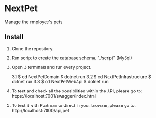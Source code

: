 # NextPet
Manage the employee's pets

## Install
1. Clone the repository.

2. Run script to create the database schema. "./script" (MySql)

3. Open 3 terminals and run every project.

    3.1
      $ cd NextPetDomain 
      $ dotnet run
    3.2
      $ cd NextPetInfrastructure 
      $ dotnet run
    3.3
      $ cd NextPetWebApi 
      $ dotnet run
      
4. To test and check all the possibilities within the API, please go to:
    https://localhost:7001/swagger/index.html
    
5. To test it with Postman or direct in your browser, please go to:
    http://localhost:7000/api/pet
